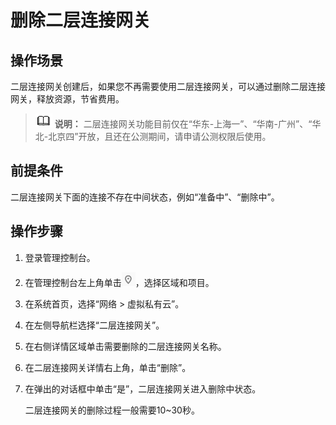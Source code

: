 # 删除二层连接网关<a name="vpc_l2cg_0005"></a>

## 操作场景<a name="section6655154817441"></a>

二层连接网关创建后，如果您不再需要使用二层连接网关，可以通过删除二层连接网关，释放资源，节省费用。

>![](public_sys-resources/icon-note.gif) **说明：** 
>二层连接网关功能目前仅在“华东-上海一”、“华南-广州”、“华北-北京四”开放，且还在公测期间，请申请公测权限后使用。

## 前提条件<a name="section132241154515"></a>

二层连接网关下面的连接不存在中间状态，例如“准备中”、“删除中”。

## 操作步骤<a name="section1679132504520"></a>

1.  登录管理控制台。
2.  在管理控制台左上角单击![](figures/icon-region.png)，选择区域和项目。
3.  在系统首页，选择“网络 \> 虚拟私有云”。
4.  在左侧导航栏选择“二层连接网关”。
5.  在右侧详情区域单击需要删除的二层连接网关名称。
6.  在二层连接网关详情右上角，单击“删除”。
7.  在弹出的对话框中单击“是”，二层连接网关进入删除中状态。

    二层连接网关的删除过程一般需要10\~30秒。


